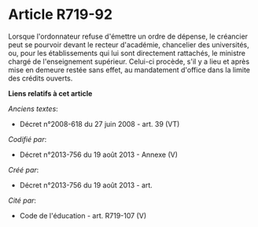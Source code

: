 # Article R719-92

Lorsque l'ordonnateur refuse d'émettre un ordre de dépense, le créancier peut se pourvoir devant le recteur d'académie,
chancelier des universités, ou, pour les établissements qui lui sont directement rattachés, le ministre chargé de
l'enseignement supérieur. Celui-ci procède, s'il y a lieu et après mise en demeure restée sans effet, au mandatement d'office
dans la limite des crédits ouverts.

**Liens relatifs à cet article**

_Anciens textes_:

  - Décret n°2008-618 du 27 juin 2008 - art. 39 (VT)

_Codifié par_:

  - Décret n°2013-756 du 19 août 2013 -  Annexe (V)

_Créé par_:

  - Décret n°2013-756 du 19 août 2013 - art.

_Cité par_:

  - Code de l'éducation - art. R719-107 (V)
